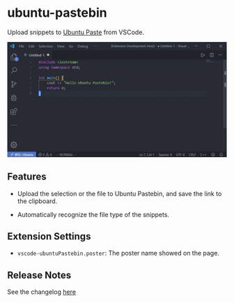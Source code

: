 # ubuntu-pastebin

Upload snippets to [Ubuntu Paste](https://paste.ubuntu.com) from VSCode.

![demo](demo.gif)

## Features

- Upload the selection or the file to Ubuntu Pastebin, and save the link to the clipboard.

- Automatically recognize the file type of the snippets.

## Extension Settings

* `vscode-ubuntuPastebin.poster`: The poster name showed on the page.

## Release Notes
See the changelog [here](CHANGELOG.md)